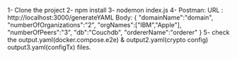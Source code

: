 1- Clone the project
2- npm install 
3- nodemon index.js
4- Postman:
	URL : http://localhost:3000/generateYAML
	Body:
	{
		"domainName":"domain",
		"numberOfOrganizations":"2",
		"orgNames":["IBM","Apple"],
		"numberOfPeers":"3",
		"db":"Couchdb",
		"ordererName":"orderer"
	}
5- check the output.yaml(docker.compose.e2e) & output2.yaml(crypto config) output3.yaml(configTx) files.
